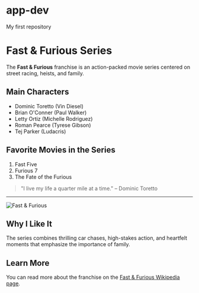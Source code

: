 # app-dev
My first repository

# Fast & Furious Series

The **Fast & Furious** franchise is an action-packed movie series centered on street racing, heists, and family.

## Main Characters
- Dominic Toretto (Vin Diesel)
- Brian O'Conner (Paul Walker)
- Letty Ortiz (Michelle Rodriguez)
- Roman Pearce (Tyrese Gibson)
- Tej Parker (Ludacris)

## Favorite Movies in the Series
1. Fast Five
2. Furious 7
3. The Fate of the Furious

> "I live my life a quarter mile at a time." – Dominic Toretto

---

![Fast & Furious ]([https://upload.wikimedia.org/wikipedia/en/thumb/0/0c/Fast_%26_Furious_logo.svg/1200px-Fast_%26_Furious_logo.svg.png](https://vignette.wikia.nocookie.net/fastandfurious/images/0/04/The_Fast_and_the_Furious_(DVD_Cover).jpeg/revision/latest?cb=20150501043627))

## Why I Like It
The series combines thrilling car chases, high-stakes action, and heartfelt moments that emphasize the importance of family.

## Learn More
You can read more about the franchise on the [Fast & Furious Wikipedia page](https://en.wikipedia.org/wiki/Fast_%26_Furious).

